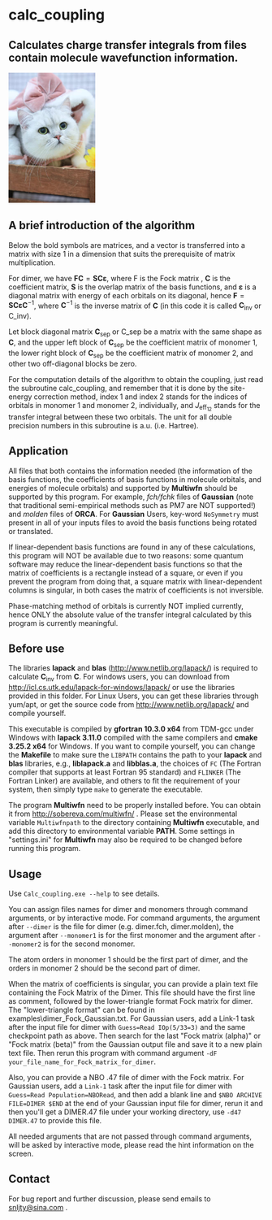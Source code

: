 # calc_coupling

## Calculates charge transfer integrals from files contain molecule wavefunction information.

<img src="neko.jpg" alt="neko" style="zoom:25%;" />

## A brief introduction of the algorithm

Below the bold symbols are matrices, and a vector is transferred into a matrix with size 1 in a dimension that suits the prerequisite of matrix multiplication.

For dimer, we have $\boldsymbol{F}\boldsymbol{C}=\boldsymbol{S}\boldsymbol{C}\boldsymbol{\varepsilon}$, where F is the Fock matrix , $\boldsymbol{C}$ is the coefficient matrix, $\boldsymbol{S}$ is the overlap matrix of the basis functions, and $\boldsymbol{\varepsilon}$ is a diagonal matrix with energy of each orbitals on its diagonal, hence $\boldsymbol{F}=\boldsymbol{S}\boldsymbol{C}\boldsymbol{\varepsilon}{\boldsymbol{C}^{-1}}$, where $\boldsymbol{C}^{-1}$ is the inverse matrix of $\boldsymbol{C}$ (in this code it is called $\boldsymbol{C}_\text{inv}$ or C_inv).

Let block diagonal matrix $\boldsymbol{C}_\text{sep}$ or C_sep be a matrix with the same shape as $\boldsymbol{C}$, and the upper left block of $\boldsymbol{C}_\text{sep}$ be the coefficient matrix of monomer 1, the lower right block of $\boldsymbol{C}_\text{sep}$ be the coefficient matrix of monomer 2, and other two off-diagonal blocks be zero. 

For the computation details of the algorithm to obtain the coupling, just read the subroutine calc_coupling, and remember that it is done by the site-energy correction method, index 1 and index 2 stands for the indices of orbitals in monomer 1 and monomer 2, individually, and $J_{\text{eff}_{12}}$ stands for the transfer integral between these two orbitals. The unit for all double precision numbers in this subroutine is a.u. (i.e. Hartree).

## Application

All files that both contains the information needed (the information of the basis functions, the coefficients of basis functions in molecule orbitals, and energies of molecule orbitals) and supported by **Multiwfn** should be supported by this program.  For example, *fch/fchk* files of **Gaussian** (note that traditional semi-empirical methods such as PM7 are NOT supported!) and *molden* files of **ORCA**. For **Gaussian** Users, key-word `NoSymmetry` must present in all of your inputs files to avoid the basis functions being rotated or translated.

If linear-dependent basis functions are found in any of these calculations, this program will NOT be available due to two reasons: some quantum software may reduce the linear-dependent basis functions so that the matrix of coefficients is a rectangle instead of a square, or even if you prevent the program from doing that, a square matrix with linear-dependent columns is singular, in both cases the matrix of coefficients is not inversible.

Phase-matching method of orbitals is currently NOT implied currently, hence ONLY the absolute value of the transfer integral calculated by this program is currently meaningful.

## Before use

The libraries **lapack** and **blas** (http://www.netlib.org/lapack/) is required to calculate $\boldsymbol{C}_\text{inv}$ from $\boldsymbol{C}$. For windows users, you can download from http://icl.cs.utk.edu/lapack-for-windows/lapack/ or use the libraries provided in this folder. For Linux Users, you can get these libraries through yum/apt, or get the source code from http://www.netlib.org/lapack/ and compile yourself.

This executable is compiled by **gfortran 10.3.0 x64** from TDM-gcc under Windows with **lapack 3.11.0** compiled with the same compilers and **cmake 3.25.2 x64** for Windows. If you want to compile yourself, you can change the **Makefile** to make sure the `LIBPATH` contains the path to your **lapack** and **blas** libraries, e.g., **liblapack.a** and **libblas.a**, the choices of `FC` (The Fortran compiler that supports at least Fortran 95 standard) and `FLINKER` (The Fortran Linker) are available, and others to fit the requirement of your system, then simply type `make` to generate the executable.

The program **Multiwfn** need to be properly installed before. You can obtain it from http://sobereva.com/multiwfn/ . Please set the environmental variable `Multiwfnpath` to the directory containing **Multiwfn** executable, and add this directory to environmental variable **PATH**. Some settings in "settings.ini" for **Multiwfn** may also be required to  be changed before running this program.

## Usage

Use `Calc_coupling.exe --help` to see details.

You can assign files names for dimer and monomers through command arguments, or by interactive mode. For command arguments, the argument after `--dimer` is the file for dimer (e.g. dimer.fch, dimer.molden), the argument after `--monomer1` is for the first monomer and the argument after `--monomer2` is for the second monomer.

The atom orders in monomer 1 should be the first part of dimer, and the orders in monomer 2 should be the second part of dimer.

When the matrix of coefficients is singular, you can provide a plain text file containing the Fock Matrix of the Dimer. This file should have the first line as comment, followed by the lower-triangle format Fock matrix for dimer. The "lower-triangle format" can be found in examples\dimer_Fock_Gaussian.txt. For Gaussian users, add a Link-1 task after the input file for dimer with `Guess=Read IOp(5/33=3)` and the same checkpoint path as above. Then search for the last "Fock matrix (alpha)" or "Fock matrix (beta)" from the Gaussian output file and save it to a new plain text file. Then rerun this program with command argument `-dF your_file_name_for_Fock_matrix_for_dimer`.

Also, you can provide a NBO .47 file of dimer with the Fock matrix. For Gaussian users, add a `Link-1` task after the input file for dimer with `Guess=Read Population=NBORead`, and then add a blank line and `$NBO ARCHIVE FILE=DIMER $END` at the end of your Gaussian input file for dimer, rerun it and then you'll get a DIMER.47 file under your working directory, use `-d47 DIMER.47` to provide this file.

All needed arguments that are not passed through command arguments, will be asked by interactive mode, please read the hint information on the screen.

## Contact

For bug report and further discussion, please send emails to snljty@sina.com .